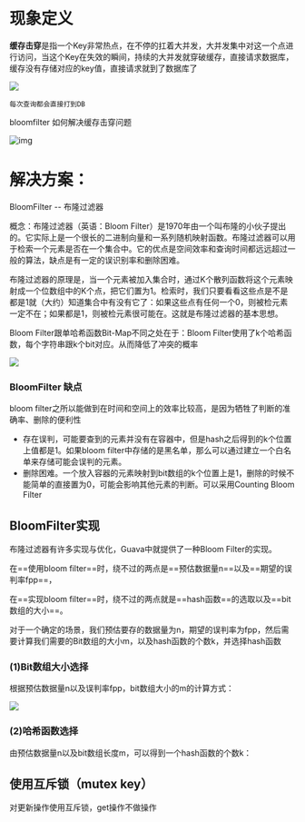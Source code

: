 # 现象定义

**缓存击穿**是指一个Key非常热点，在不停的扛着大并发，大并发集中对这一个点进行访问，当这个Key在失效的瞬间，持续的大并发就穿破缓存，直接请求数据库，缓存没有存储对应的key值，直接请求就到了数据库了

![](http://klaus_project.gitee.io/pic/note/缓存击透.jpg)



```t
每次查询都会直接打到DB
```

bloomfilter 如何解决缓存击穿问题

![img](http://klaus_project.gitee.io/pic/note/930376-20180502121459501-263550358.png)



# 解决方案：

BloomFilter -- 布隆过滤器

概念：布隆过滤器（英语：Bloom Filter）是1970年由一个叫布隆的小伙子提出的。它实际上是一个很长的二进制向量和一系列随机映射函数。布隆过滤器可以用于检索一个元素是否在一个集合中。它的优点是空间效率和查询时间都远远超过一般的算法，缺点是有一定的误识别率和删除困难。

布隆过滤器的原理是，当一个元素被加入集合时，通过K个散列函数将这个元素映射成一个位数组中的K个点，把它们置为1。检索时，我们只要看看这些点是不是都是1就（大约）知道集合中有没有它了：如果这些点有任何一个0，则被检元素一定不在；如果都是1，则被检元素很可能在。这就是布隆过滤器的基本思想。

Bloom Filter跟单哈希函数Bit-Map不同之处在于：Bloom Filter使用了k个哈希函数，每个字符串跟k个bit对应。从而降低了冲突的概率


![](http://klaus_project.gitee.io/pic/note/BloomFilter.jpg)

### BloomFilter  缺点

bloom filter之所以能做到在时间和空间上的效率比较高，是因为牺牲了判断的准确率、删除的便利性

- 存在误判，可能要查到的元素并没有在容器中，但是hash之后得到的k个位置上值都是1。如果bloom filter中存储的是黑名单，那么可以通过建立一个白名单来存储可能会误判的元素。
- 删除困难。一个放入容器的元素映射到bit数组的k个位置上是1，删除的时候不能简单的直接置为0，可能会影响其他元素的判断。可以采用Counting Bloom Filter



## BloomFilter实现

布隆过滤器有许多实现与优化，Guava中就提供了一种Bloom Filter的实现。

在==使用bloom filter==时，绕不过的两点是==预估数据量n==以及==期望的误判率fpp==，

在==实现bloom filter==时，绕不过的两点就是==hash函数==的选取以及==bit数组的大小==。



对于一个确定的场景，我们预估要存的数据量为n，期望的误判率为fpp，然后需要计算我们需要的Bit数组的大小m，以及hash函数的个数k，并选择hash函数

### (1)Bit数组大小选择

 根据预估数据量n以及误判率fpp，bit数组大小的m的计算方式： 


![](http://klaus_project.gitee.io/pic/note/bit数组公式.jpg)

### (2)哈希函数选择

 由预估数据量n以及bit数组长度m，可以得到一个hash函数的个数k：





## 使用互斥锁（mutex key）

对更新操作使用互斥锁，get操作不做操作



